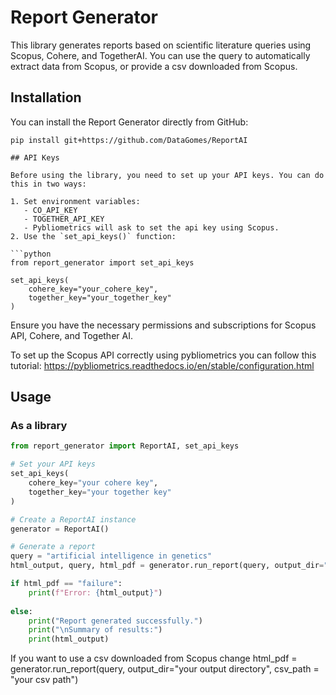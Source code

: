 # Report Generator

This library generates reports based on scientific literature queries using Scopus, Cohere, and TogetherAI. You can use the query to automatically extract data from Scopus, or provide a csv downloaded from Scopus.

## Installation

You can install the Report Generator directly from GitHub:

```
pip install git+https://github.com/DataGomes/ReportAI

## API Keys

Before using the library, you need to set up your API keys. You can do this in two ways:

1. Set environment variables:
   - CO_API_KEY
   - TOGETHER_API_KEY
   - Pybliometrics will ask to set the api key using Scopus.
2. Use the `set_api_keys()` function:

```python
from report_generator import set_api_keys

set_api_keys(
    cohere_key="your_cohere_key",
    together_key="your_together_key"
)
```

Ensure you have the necessary permissions and subscriptions for Scopus API, Cohere, and Together AI.

To set up the Scopus API correctly using pybliometrics you can follow this tutorial: https://pybliometrics.readthedocs.io/en/stable/configuration.html

## Usage

### As a library

```python
from report_generator import ReportAI, set_api_keys

# Set your API keys
set_api_keys(
    cohere_key="your cohere key",
    together_key="your together key"
)

# Create a ReportAI instance
generator = ReportAI()

# Generate a report
query = "artificial intelligence in genetics"
html_output, query, html_pdf = generator.run_report(query, output_dir="your output directory")

if html_pdf == "failure":
    print(f"Error: {html_output}")
    
else:
    print("Report generated successfully.")
    print("\nSummary of results:")
    print(html_output)
```
If you want to use a csv downloaded from Scopus change html_pdf = generator.run_report(query, output_dir="your output directory", csv_path = "your csv path")
